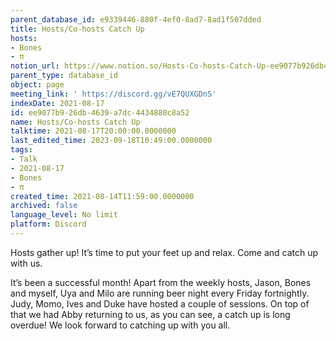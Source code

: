 ```yaml
---
parent_database_id: e9339446-880f-4ef0-8ad7-8ad1f507dded
title: Hosts/Co-hosts Catch Up
hosts:
- Bones
- π
notion_url: https://www.notion.so/Hosts-Co-hosts-Catch-Up-ee9077b926db4639a7dc4434880c8a52
parent_type: database_id
object: page
meeting_link: ' https://discord.gg/vE7QUXGDnS'
indexDate: 2021-08-17
id: ee9077b9-26db-4639-a7dc-4434880c8a52
name: Hosts/Co-hosts Catch Up
talktime: 2021-08-17T20:00:00.0000000
last_edited_time: 2023-09-18T10:49:00.0000000
tags:
- Talk
- 2021-08-17
- Bones
- π
created_time: 2021-08-14T11:59:00.0000000
archived: false
language_level: No limit
platform: Discord
---
```









Hosts gather up! It’s time to put your feet up and relax. Come and catch up with us.

It’s been a successful month! Apart from the weekly hosts, Jason, Bones and myself, Uya and Milo are running beer night every Friday fortnightly. Judy, Momo, Ives and Duke have hosted a couple of sessions. On top of that we had Abby returning to us, as you can see, a catch up is long overdue! We look forward to catching up with you all.

















